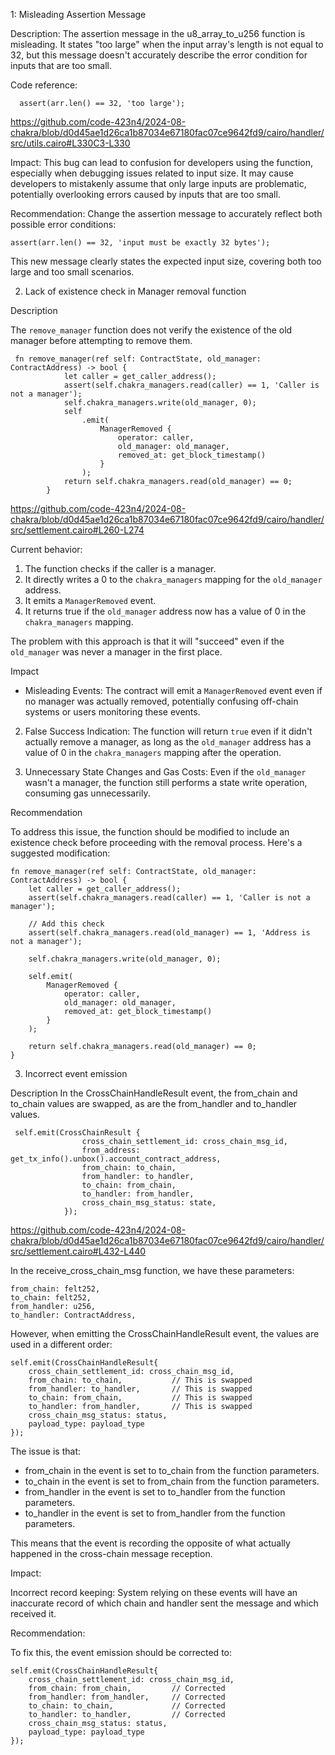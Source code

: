 1: Misleading Assertion Message

Description:
The assertion message in the u8_array_to_u256 function is misleading. It states "too large" when the input array's length is not equal to 32, but this message doesn't accurately describe the error condition for inputs that are too small.

Code reference:
```
  assert(arr.len() == 32, 'too large');
```
https://github.com/code-423n4/2024-08-chakra/blob/d0d45ae1d26ca1b87034e67180fac07ce9642fd9/cairo/handler/src/utils.cairo#L330C3-L330

Impact:
This bug can lead to confusion for developers using the function, especially when debugging issues related to input size. It may cause developers to mistakenly assume that only large inputs are problematic, potentially overlooking errors caused by inputs that are too small.

Recommendation:
Change the assertion message to accurately reflect both possible error conditions:

```
assert(arr.len() == 32, 'input must be exactly 32 bytes');
```
This new message clearly states the expected input size, covering both too large and too small scenarios.


2. Lack of existence check in Manager removal function

Description

The `remove_manager` function does not verify the existence of the old manager before attempting to remove them. 

```
 fn remove_manager(ref self: ContractState, old_manager: ContractAddress) -> bool {
            let caller = get_caller_address();
            assert(self.chakra_managers.read(caller) == 1, 'Caller is not a manager');
            self.chakra_managers.write(old_manager, 0);
            self
                .emit(
                    ManagerRemoved {
                        operator: caller,
                        old_manager: old_manager,
                        removed_at: get_block_timestamp()
                    }
                );
            return self.chakra_managers.read(old_manager) == 0;
        }

```
https://github.com/code-423n4/2024-08-chakra/blob/d0d45ae1d26ca1b87034e67180fac07ce9642fd9/cairo/handler/src/settlement.cairo#L260-L274

Current behavior:
1. The function checks if the caller is a manager.
2. It directly writes a 0 to the `chakra_managers` mapping for the `old_manager` address.
3. It emits a `ManagerRemoved` event.
4. It returns true if the `old_manager` address now has a value of 0 in the `chakra_managers` mapping.

The problem with this approach is that it will "succeed" even if the `old_manager` was never a manager in the first place. 

Impact
- Misleading Events: The contract will emit a `ManagerRemoved` event even if no manager was actually removed, potentially confusing off-chain systems or users monitoring these events.

2. False Success Indication: The function will return `true` even if it didn't actually remove a manager, as long as the `old_manager` address has a value of 0 in the `chakra_managers` mapping after the operation.

3. Unnecessary State Changes and Gas Costs: Even if the `old_manager` wasn't a manager, the function still performs a state write operation, consuming gas unnecessarily.

Recommendation

To address this issue, the function should be modified to include an existence check before proceeding with the removal process. Here's a suggested modification:

```
fn remove_manager(ref self: ContractState, old_manager: ContractAddress) -> bool {
    let caller = get_caller_address();
    assert(self.chakra_managers.read(caller) == 1, 'Caller is not a manager');
    
    // Add this check
    assert(self.chakra_managers.read(old_manager) == 1, 'Address is not a manager');

    self.chakra_managers.write(old_manager, 0);

    self.emit(
        ManagerRemoved {
            operator: caller,
            old_manager: old_manager,
            removed_at: get_block_timestamp()
        }
    );

    return self.chakra_managers.read(old_manager) == 0;
}

```

3. Incorrect event emission

Description
In the CrossChainHandleResult event, the from_chain and to_chain values are swapped, as are the from_handler and to_handler values.

```
 self.emit(CrossChainResult {
                cross_chain_settlement_id: cross_chain_msg_id,
                from_address: get_tx_info().unbox().account_contract_address,
                from_chain: to_chain,
                from_handler: to_handler,
                to_chain: from_chain,
                to_handler: from_handler,
                cross_chain_msg_status: state,
            });
```
https://github.com/code-423n4/2024-08-chakra/blob/d0d45ae1d26ca1b87034e67180fac07ce9642fd9/cairo/handler/src/settlement.cairo#L432-L440

In the receive_cross_chain_msg function, we have these parameters:

```
from_chain: felt252,
to_chain: felt252,
from_handler: u256,
to_handler: ContractAddress,
```
However, when emitting the CrossChainHandleResult event, the values are used in a different order:

```
self.emit(CrossChainHandleResult{
    cross_chain_settlement_id: cross_chain_msg_id,
    from_chain: to_chain,           // This is swapped
    from_handler: to_handler,       // This is swapped
    to_chain: from_chain,           // This is swapped
    to_handler: from_handler,       // This is swapped
    cross_chain_msg_status: status,
    payload_type: payload_type
});
```
The issue is that:

- from_chain in the event is set to to_chain from the function parameters.
- to_chain in the event is set to from_chain from the function parameters.
- from_handler in the event is set to to_handler from the function parameters.
- to_handler in the event is set to from_handler from the function parameters.

This means that the event is recording the opposite of what actually happened in the cross-chain message reception.

Impact:

Incorrect record keeping: System relying on these events will have an inaccurate record of which chain and handler sent the message and which received it.

Recommendation:

To fix this, the event emission should be corrected to:
```
self.emit(CrossChainHandleResult{
    cross_chain_settlement_id: cross_chain_msg_id,
    from_chain: from_chain,         // Corrected
    from_handler: from_handler,     // Corrected
    to_chain: to_chain,             // Corrected
    to_handler: to_handler,         // Corrected
    cross_chain_msg_status: status,
    payload_type: payload_type
});
```
